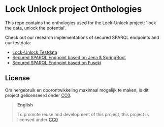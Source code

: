 # Lock Unlock project Onthologies

This repo contains the onthologies used for the Lock-Unlock project: 'lock the data, unlock the potential'.

Check out our research implementations of secured SPARQL endpoints and our testdata:

- [Lock-Unlock Testdata](https://github.com/kadaster-labs/lock-unlock-testdata)
- [Secured SPARQL Endpoint based on Jena & SpringBoot](https://github.com/kadaster-labs/secured-sparql-endpoint)
- [Secured SPARQL Endpoint based on Fuseki](#)

## License

Om hergebruik en doorontwikkeling maximaal mogelijk te maken, is dit project gelicenseerd onder
[CC0](LICENSE.md).

> **English**
> 
> To promote reuse and development of this project, this project is licensed under [CC0](LICENSE.md)